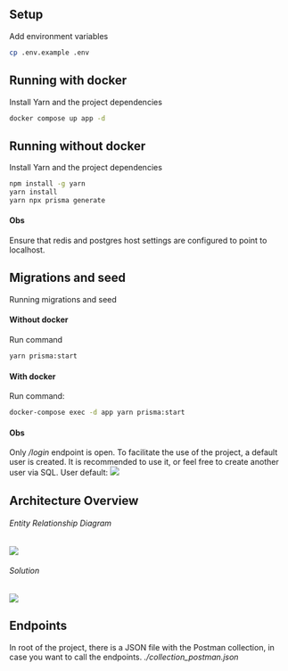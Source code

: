 ## Setup
Add environment variables
```bash
cp .env.example .env
```

## Running with docker
Install Yarn and the project dependencies

```bash
docker compose up app -d
```

## Running without docker
Install Yarn and the project dependencies

```bash
npm install -g yarn
yarn install
yarn npx prisma generate
```
#### Obs
Ensure that redis and postgres host settings are configured to point to localhost.


## Migrations and seed
Running migrations and seed
#### Without docker
Run command
```bash
yarn prisma:start
```

#### With docker
Run command:
```bash
docker-compose exec -d app yarn prisma:start
```

#### Obs
Only */login* endpoint is open. To facilitate the use of the project, a default user is created. It is recommended to use it, or feel free to create another user via SQL.
User default:
![](https://i.ibb.co/PG1fvSY/Captura-de-tela-2024-11-24-152541.png)

## Architecture Overview
###### Entity Relationship Diagram
![](https://i.ibb.co/xhdMPp4/entity-relationship-diagram.png)

###### Solution
![](https://i.ibb.co/ZXDVKTg/diagram-solution.jpg)

## Endpoints
In root of the project, there is a JSON file with the Postman collection, in case you want to call the endpoints.
*./collection_postman.json*